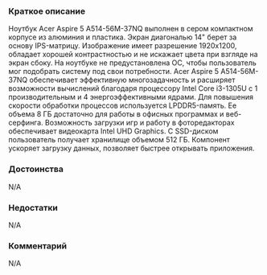 ### **Краткое описание**
Ноутбук Acer Aspire 5 A514-56M-37NQ выполнен в сером компактном корпусе из алюминия и пластика. Экран диагональю 14" берет за основу IPS-матрицу. Изображение имеет разрешение 1920x1200, обладает хорошей контрастностью и не искажает цвета при взгляде на экран сбоку. На ноутбуке не предустановлена ОС, чтобы пользователь мог подобрать систему под свои потребности.  Acer Aspire 5 A514-56M-37NQ обеспечивает эффективную многозадачность и расширяет возможности вычислений благодаря процессору Intel Core i3-1305U с 1 производительным и 4 энергоэффективными ядрами. Для повышения скорости обработки процессов используется LPDDR5-память. Ее объема 8 ГБ достаточно для работы в офисных программах и веб-серфинга. Возможность загрузки игр и работу в фоторедакторах обеспечивает видеокарта Intel UHD Graphics. С SSD-диском пользователь получает хранилище объемом 512 ГБ. Компонент ускоряет загрузку данных, позволяет быстрее открывать приложения.

### **Достоинства**
N/A

### **Недостатки**
N/A

### **Комментарий**
N/A
